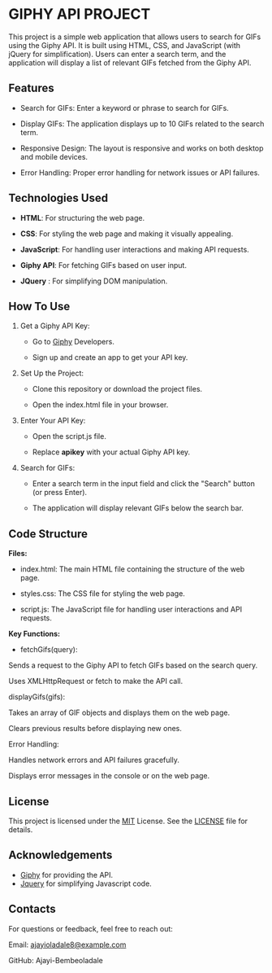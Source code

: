 
# GIPHY API PROJECT

This project is a simple web application that allows users to search for GIFs using the Giphy API. It is built using HTML, CSS, and JavaScript (with jQuery for simplification). Users can enter a search term, and the application will display a list of relevant GIFs fetched from the Giphy API.


## Features

- Search for GIFs: Enter a keyword or phrase to search for GIFs.

- Display GIFs: The application displays up to 10 GIFs related to the search term.

- Responsive Design: The layout is responsive and works on both desktop and mobile devices.

- Error Handling: Proper error handling for network issues or API failures.

## Technologies Used

-  **HTML**: For structuring the web page.

- **CSS**: For styling the web page and making it visually appealing.

- **JavaScript**: For handling user interactions and making API requests.

- **Giphy API**: For fetching GIFs based on user input.

- **JQuery** : For simplifying DOM manipulation.
## How To Use

1. Get a Giphy API Key:

    - Go to [Giphy](https://developers.giphy.com) Developers.

    - Sign up and create an app to get your API key.

2. Set Up the Project:

    - Clone this repository or download the project files.

    - Open the index.html file in your browser.

3. Enter Your API Key:

    - Open the script.js file.

    - Replace **apikey** with your actual Giphy API key.

4. Search for GIFs:

    - Enter a search term in the input field and click the "Search" button (or press Enter).

    - The application will display relevant GIFs below the search bar.
## Code Structure

**Files:**
- index.html: The main HTML file containing the structure of the web page.

- styles.css: The CSS file for styling the web page.

- script.js: The JavaScript file for handling user interactions and API requests.

**Key Functions:**
- fetchGifs(query):

Sends a request to the Giphy API to fetch GIFs based on the search query.

Uses XMLHttpRequest or fetch to make the API call.

displayGifs(gifs):

Takes an array of GIF objects and displays them on the web page.

Clears previous results before displaying new ones.

Error Handling:

Handles network errors and API failures gracefully.

Displays error messages in the console or on the web page.
## License

This project is licensed under the [MIT](https://choosealicense.com/licenses/mit/) License. See the [LICENSE](https://choosealicense.com/licenses/mit/) file for details.


## Acknowledgements

 - [Giphy]([https://developers.giphy.com]) for providing the API.
 - [Jquery](https://ajax.googleapis.com/ajax/libs/jquery/3.7.1/jquery.min.js) for simplifying Javascript code.
 


## Contacts

For questions or feedback, feel free to reach out:

Email: ajayioladale8@example.com

GitHub: Ajayi-Bembeoladale
